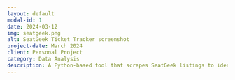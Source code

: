 ```yaml
---
layout: default
modal-id: 1
date: 2024-03-12
img: seatgeek.png
alt: SeatGeek Ticket Tracker screenshot
project-date: March 2024
client: Personal Project
category: Data Analysis
description: A Python-based tool that scrapes SeatGeek listings to identify underpriced Dallas Cowboys tickets for potential resale profit. It uses BeautifulSoup and Pandas to process event and pricing data, and Matplotlib for visualizing price trends. Designed to help automate resale scouting through data-driven analysis.
---
```

